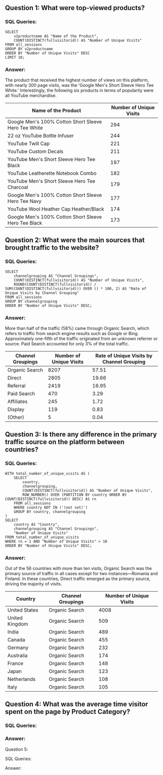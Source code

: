 ## Question 1: What were top-viewed products?

### SQL Queries:

```
SELECT 
	v2productname AS "Name of the Product", 
	COUNT(DISTINCT(fullvisitorid)) AS "Number of Unique Visits"
FROM all_sessions
GROUP BY v2productname
ORDER BY "Number of Unique Visits" DESC
LIMIT 10;
```

### Answer: 

The product that received the highest number of views on this platform, with nearly 300 page visits, was the 'Google Men's Short Sleeve Hero Tee White.' Interestingly, the following six products in terms of popularity were all YouTube merchandise.

|Name of the Product	|Number of Unique Visits|
|--------------------------|------------|
|Google Men's 100% Cotton Short Sleeve Hero Tee White	|294|
|22 oz YouTube Bottle Infuser	|244|
|YouTube Twill Cap	|221|
|YouTube Custom Decals	|211|
|YouTube Men's Short Sleeve Hero Tee Black	|197|
|YouTube Leatherette Notebook Combo	|182|
|YouTube Men's Short Sleeve Hero Tee Charcoal	|179|
|Google Men's 100% Cotton Short Sleeve Hero Tee Navy	|177|
|YouTube Wool Heather Cap Heather/Black	|174|
|Google Men's 100% Cotton Short Sleeve Hero Tee Black	|173|


## Question 2:  What were the main sources that brought traffic to the website?

### SQL Queries:

```
SELECT 
	channelgrouping AS "Channel Groupings",
	COUNT(DISTINCT(fullvisitorid)) AS "Number of Unique Visits",
	ROUND(COUNT(DISTINCT(fullvisitorid)) / SUM(COUNT(DISTINCT(fullvisitorid))) OVER () * 100, 2) AS "Rate of Unique Visits by Channel Grouping"
FROM all_sessions
GROUP BY channelgrouping
ORDER BY "Number of Unique Visits" DESC;
```

### Answer:

More than half of the traffic (58%) came through Organic Search, which refers to traffic from search engine results such as Google or Bing. Approximately one-fifth of the traffic originated from an unknown referrer or source. Paid Search accounted for only 3% of the total traffic.

|Channel Groupings	|Number of Unique Visits	|Rate of Unique Visits by Channel Grouping|
|--------|---------|-------|
|Organic Search	|8207	|57.51|
|Direct	|2805	|19.66|
|Referral	|2419	|16.95|
|Paid Search	|470	|3.29|
|Affiliates	|245	|1.72|
|Display	|119	|0.83|
|(Other)	|5	|0.04|


## Question 3: Is there any difference in the primary traffic source on the platform between countries?


### SQL Queries:

```
WITH total_number_of_unique_visits AS (
    SELECT 
        country, 
        channelgrouping, 
        COUNT(DISTINCT(fullvisitorid)) AS "Number of Unique Visits",
        ROW_NUMBER() OVER (PARTITION BY country ORDER BY COUNT(DISTINCT(fullvisitorid)) DESC) AS rn
    FROM all_sessions
	WHERE country NOT IN ('(not set)')
    GROUP BY country, channelgrouping
)
SELECT 
    country AS "Country",
    channelgrouping AS "Channel Groupings",
    "Number of Unique Visits"
FROM total_number_of_unique_visits
WHERE rn = 1 AND "Number of Unique Visits" > 10
ORDER BY "Number of Unique Visits" DESC;
```

### Answer:

Out of the 56 countries with more than ten visits, Organic Search was the primary source of traffic in all cases except for two instances—Romania and Finland. In these countries, Direct traffic emerged as the primary source, driving the majority of visits.

Country	|Channel Groupings	|Number of Unique Visits
---|----|----
United States	|Organic Search	|4008
United Kingdom	|Organic Search	|509
India	|Organic Search	|489
Canada	|Organic Search	|455
Germany	|Organic Search	|232
Australia	|Organic Search	|174
France	|Organic Search	|148
Japan	|Organic Search	|123
Netherlands	|Organic Search	|108
Italy	|Organic Search	|105


## Question 4: What was the average time visitor spent on the page by Product Category?

### SQL Queries:

### Answer:



Question 5: 

SQL Queries:

Answer:
